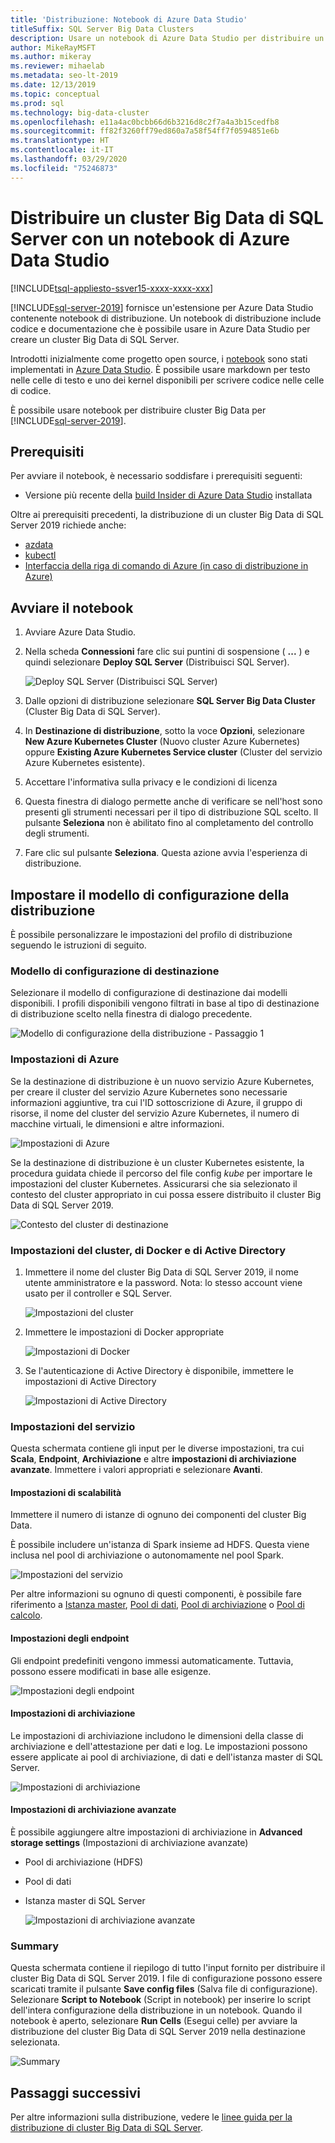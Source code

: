 ```yaml
---
title: 'Distribuzione: Notebook di Azure Data Studio'
titleSuffix: SQL Server Big Data Clusters
description: Usare un notebook di Azure Data Studio per distribuire un cluster Big Data.
author: MikeRayMSFT
ms.author: mikeray
ms.reviewer: mihaelab
ms.metadata: seo-lt-2019
ms.date: 12/13/2019
ms.topic: conceptual
ms.prod: sql
ms.technology: big-data-cluster
ms.openlocfilehash: e11a4ac0bcbb66d6b3216d8c2f7a4a3b15cedfb8
ms.sourcegitcommit: ff82f3260ff79ed860a7a58f54ff7f0594851e6b
ms.translationtype: HT
ms.contentlocale: it-IT
ms.lasthandoff: 03/29/2020
ms.locfileid: "75246873"
---
```

# <a name="deploy-sql-server-big-data-cluster-with-azure-data-studio-notebook"></a>Distribuire un cluster Big Data di SQL Server con un notebook di Azure Data Studio

[!INCLUDE[tsql-appliesto-ssver15-xxxx-xxxx-xxx](../includes/tsql-appliesto-ssver15-xxxx-xxxx-xxx.md)]

[!INCLUDE[sql-server-2019](../includes/sssqlv15-md.md)] fornisce un'estensione per Azure Data Studio contenente notebook di distribuzione. Un notebook di distribuzione include codice e documentazione che è possibile usare in Azure Data Studio per creare un cluster Big Data di SQL Server.

Introdotti inizialmente come progetto open source, i [notebook](notebooks-guidance.md) sono stati implementati in [Azure Data Studio](https://docs.microsoft.com/sql/azure-data-studio/download). È possibile usare markdown per testo nelle celle di testo e uno dei kernel disponibili per scrivere codice nelle celle di codice.

È possibile usare notebook per distribuire cluster Big Data per [!INCLUDE[sql-server-2019](../includes/sssqlv15-md.md)].

## <a name="prerequisites"></a>Prerequisiti

Per avviare il notebook, è necessario soddisfare i prerequisiti seguenti:

* Versione più recente della [build Insider di Azure Data Studio](https://github.com/microsoft/azuredatastudio#try-out-the-latest-insiders-build-from-master) installata

Oltre ai prerequisiti precedenti, la distribuzione di un cluster Big Data di SQL Server 2019 richiede anche:

* [azdata](deploy-install-azdata.md)
* [kubectl](https://kubernetes.io/docs/tasks/tools/install-kubectl/#install-kubectl-binary-using-native-package-management)
* [Interfaccia della riga di comando di Azure (in caso di distribuzione in Azure)](https://docs.microsoft.com/cli/azure/install-azure-cli?view=azure-cli-latest)

## <a name="launch-the-notebook"></a>Avviare il notebook

1. Avviare Azure Data Studio.

2. Nella scheda **Connessioni** fare clic sui puntini di sospensione ( **...** ) e quindi selezionare **Deploy SQL Server** (Distribuisci SQL Server).

   ![Deploy SQL Server (Distribuisci SQL Server)](media/deploy-notebooks/deploy-notebooks.png)

3. Dalle opzioni di distribuzione selezionare **SQL Server Big Data Cluster** (Cluster Big Data di SQL Server).

4. In **Destinazione di distribuzione**, sotto la voce **Opzioni**, selezionare **New Azure Kubernetes Cluster** (Nuovo cluster Azure Kubernetes) oppure **Existing Azure Kubernetes Service cluster** (Cluster del servizio Azure Kubernetes esistente).

5. Accettare l'informativa sulla privacy e le condizioni di licenza

6. Questa finestra di dialogo permette anche di verificare se nell'host sono presenti gli strumenti necessari per il tipo di distribuzione SQL scelto. Il pulsante **Seleziona** non è abilitato fino al completamento del controllo degli strumenti.

7. Fare clic sul pulsante **Seleziona**. Questa azione avvia l'esperienza di distribuzione.

## <a name="set-deployment-configuration-template"></a>Impostare il modello di configurazione della distribuzione

È possibile personalizzare le impostazioni del profilo di distribuzione seguendo le istruzioni di seguito.

### <a name="target-configuration-template"></a>Modello di configurazione di destinazione

Selezionare il modello di configurazione di destinazione dai modelli disponibili. I profili disponibili vengono filtrati in base al tipo di destinazione di distribuzione scelto nella finestra di dialogo precedente.

   ![Modello di configurazione della distribuzione - Passaggio 1](media/deploy-notebooks/deployment-configuration-template.png)

### <a name="azure-settings"></a>Impostazioni di Azure

Se la destinazione di distribuzione è un nuovo servizio Azure Kubernetes, per creare il cluster del servizio Azure Kubernetes sono necessarie informazioni aggiuntive, tra cui l'ID sottoscrizione di Azure, il gruppo di risorse, il nome del cluster del servizio Azure Kubernetes, il numero di macchine virtuali, le dimensioni e altre informazioni.

   ![Impostazioni di Azure](media/deploy-notebooks/azure-settings.png)

Se la destinazione di distribuzione è un cluster Kubernetes esistente, la procedura guidata chiede il percorso del file config *kube* per importare le impostazioni del cluster Kubernetes. Assicurarsi che sia selezionato il contesto del cluster appropriato in cui possa essere distribuito il cluster Big Data di SQL Server 2019.

   ![Contesto del cluster di destinazione](media/deploy-notebooks/target-cluster-context.png)

### <a name="cluster-docker-and-ad-settings"></a>Impostazioni del cluster, di Docker e di Active Directory

1. Immettere il nome del cluster Big Data di SQL Server 2019, il nome utente amministratore e la password.
Nota: lo stesso account viene usato per il controller e SQL Server.

   ![Impostazioni del cluster](media/deploy-notebooks/cluster-settings.png)

2. Immettere le impostazioni di Docker appropriate

   ![Impostazioni di Docker](media/deploy-notebooks/docker-settings.png)

3. Se l'autenticazione di Active Directory è disponibile, immettere le impostazioni di Active Directory

   ![Impostazioni di Active Directory](media/deploy-notebooks/active-directory-settings.png)

### <a name="service-settings"></a>Impostazioni del servizio

Questa schermata contiene gli input per le diverse impostazioni, tra cui **Scala**, **Endpoint**, **Archiviazione** e altre **impostazioni di archiviazione avanzate**. Immettere i valori appropriati e selezionare **Avanti**.

#### <a name="scale-settings"></a>Impostazioni di scalabilità

Immettere il numero di istanze di ognuno dei componenti del cluster Big Data.

È possibile includere un'istanza di Spark insieme ad HDFS. Questa viene inclusa nel pool di archiviazione o autonomamente nel pool Spark.

   ![Impostazioni del servizio](media/deploy-notebooks/service-settings.png)

Per altre informazioni su ognuno di questi componenti, è possibile fare riferimento a [Istanza master](concept-master-instance.md), [Pool di dati](concept-data-pool.md), [Pool di archiviazione](concept-storage-pool.md) o [Pool di calcolo](concept-compute-pool.md).

#### <a name="endpoint-settings"></a>Impostazioni degli endpoint

Gli endpoint predefiniti vengono immessi automaticamente. Tuttavia, possono essere modificati in base alle esigenze.

   ![Impostazioni degli endpoint](media/deploy-notebooks/endpoint-settings.png)

#### <a name="storage-settings"></a>Impostazioni di archiviazione

Le impostazioni di archiviazione includono le dimensioni della classe di archiviazione e dell'attestazione per dati e log. Le impostazioni possono essere applicate ai pool di archiviazione, di dati e dell'istanza master di SQL Server.

   ![Impostazioni di archiviazione](media/deploy-notebooks/storage-settings.png)

#### <a name="advanced-storage-settings"></a>Impostazioni di archiviazione avanzate

È possibile aggiungere altre impostazioni di archiviazione in **Advanced storage settings** (Impostazioni di archiviazione avanzate)

* Pool di archiviazione (HDFS)
* Pool di dati
* Istanza master di SQL Server

   ![Impostazioni di archiviazione avanzate](media/deploy-notebooks/advanced-storage-settings.png)

### <a name="summary"></a>Summary

Questa schermata contiene il riepilogo di tutto l'input fornito per distribuire il cluster Big Data di SQL Server 2019. I file di configurazione possono essere scaricati tramite il pulsante **Save config files** (Salva file di configurazione). Selezionare **Script to Notebook** (Script in notebook) per inserire lo script dell'intera configurazione della distribuzione in un notebook. Quando il notebook è aperto, selezionare **Run Cells** (Esegui celle) per avviare la distribuzione del cluster Big Data di SQL Server 2019 nella destinazione selezionata.

   ![Summary](media/deploy-notebooks/deploy-sql-server-big-data-cluster-on-a-new-AKS-cluster.png)

## <a name="next-steps"></a>Passaggi successivi

Per altre informazioni sulla distribuzione, vedere le [linee guida per la distribuzione di cluster Big Data di SQL Server](deployment-guidance.md).
